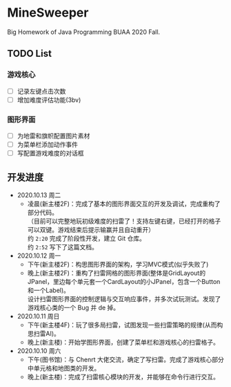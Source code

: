 # MineSweeper
Big Homework of Java Programming BUAA 2020 Fall.

## TODO List

### 游戏核心

- [ ] 记录左键点击次数
- [ ] 增加难度评估功能(3bv)

### 图形界面

- [ ] 为地雷和旗帜配置图片素材
- [ ] 为菜单栏添加动作事件
- [ ] 写配置游戏难度的对话框

## 开发进度

- 2020.10.13 周二
  - 凌晨(新主楼2F)：完成了基本的图形界面交互的开发及调试，完成重构了部分代码。<br>
  （目前可以完整地玩初级难度的扫雷了！支持左键右键，已经打开的格子可以双键。游戏结束后提示输赢并且自动重开）<br>
  约 `2:20` 完成了阶段性开发，建立 Git 仓库。<br>
  约 `2:52` 写下了这篇文档。
- 2020.10.12 周一
  - 下午(新主楼2F)：构思图形界面的架构，学习MVC模式(似乎失败了)
  - 晚上(新主楼2F)：重构了扫雷网格的图形界面(整体是GridLayout的JPanel，里边每个单元套一个CardLayout的小JPanel，包含一个Button和一个Label)。<br>
  设计扫雷图形界面的控制逻辑与交互响应事件，并多次试玩测试。发现了游戏核心类的一个 Bug 并 de 掉。
- 2020.10.11 周日
  - 下午(新主楼4F)：玩了很多局扫雷，试图发现一些扫雷策略的规律(从而构思扫雷AI)。
  - 晚上(新主楼)：开始学图形界面，创建了菜单栏和游戏核心的扫雷格子。
- 2020.10.10 周六
  - 下午(图书馆)：与 Chenrt 大佬交流，确定了写扫雷。完成了游戏核心部分中单元格和地图类的开发。
  - 晚上(新主楼)：完成了扫雷核心模块的开发，并能够在命令行进行交互。